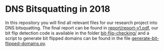 # DNS Bitsquatting in 2018

In this repository you will find all relevant files for our research project
into DNS bitsquatting. The final report can be found in
[report/report-v1.pdf](report/report-v1.pdf), our bit flip detection code is
available in the folder [bit-flip-checking/](bit-flip-checking/) and a script
to generate bit flipped domains can be found in the file
[generate-bit-flipped-domains.py](generate-bit-flipped-domains.py).

